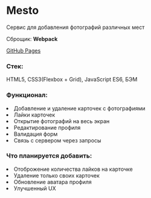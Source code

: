 <h1> Mesto </h1>

<p>Сервис для добавления фотографий различных мест</p>

<p>Сброщик: <b>Webpack</b></p>

[GitHub Pages](https://eugeneebergard.github.io/mesto-webpack/)

<h3>Стек:</h3> HTML5, CSS3(Flexbox + Grid), JavaScript ES6, БЭМ

<h3>Функционал:</h3>

<li>Добавление и удаление карточек с фотографиями</n> 
<li>Лайки карточек</li>
<li>Открытие фотографий на весь экран</li>
<li>Редактирование профиля</li>
<li>Валидация форм</li>
<li>Связь с сервером через запросы</li>

<h3>Что планируется добавить:</h3>

<li>Отоброжение количества лайков на карточке</li>
<li>Удаление только своих карточек</li>
<li>Обновление аватара профиля</li>
<li>Улучшенный UX</li>
